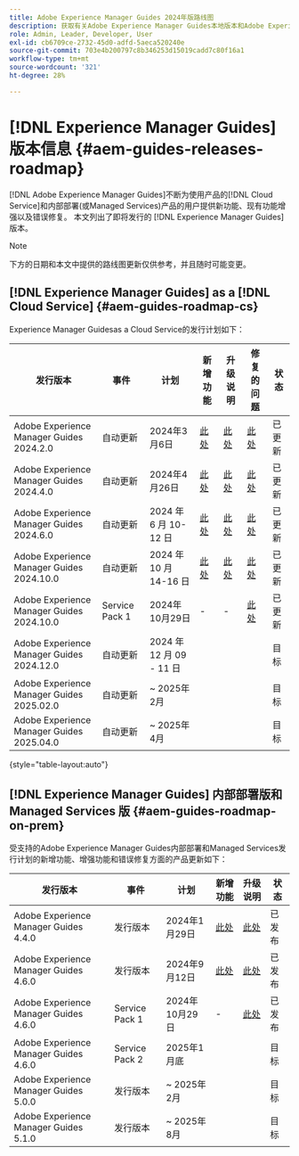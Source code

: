 ```yaml
---
title: Adobe Experience Manager Guides 2024年版路线图
description: 获取有关Adobe Experience Manager Guides本地版本和Adobe Experience Manager Guidesas a Cloud Service的实时版本和即将发布版本的信息
role: Admin, Leader, Developer, User
exl-id: cb6709ce-2732-45d0-adfd-5aeca520240e
source-git-commit: 703e4b200797c8b346253d15019cadd7c80f16a1
workflow-type: tm+mt
source-wordcount: '321'
ht-degree: 28%

---
```


# [!DNL Experience Manager Guides]版本信息 {#aem-guides-releases-roadmap}

[!DNL Adobe Experience Manager Guides]不断为使用产品的[!DNL Cloud Service]和内部部署(或Managed Services)产品的用户提供新功能、现有功能增强以及错误修复。 本文列出了即将发行的 [!DNL Experience Manager Guides] 版本。

>[!NOTE]
>
>下方的日期和本文中提供的路线图更新仅供参考，并且随时可能变更。

## [!DNL Experience Manager Guides] as a [!DNL Cloud Service] {#aem-guides-roadmap-cs}

Experience Manager Guidesas a Cloud Service的发行计划如下：

| 发行版本 | 事件 | 计划 | 新增功能 | 升级说明 | 修复的问题 | 状态 |
|---|---|---|---|---|---|---|
| Adobe Experience Manager Guides 2024.2.0 | 自动更新 | 2024年3月6日 | [此处](whats-new-2024-2-0.md) | [此处](upgrade-instructions-2024-2-0.md) | [此处](fixed-issues-2024-2-0.md) | 已更新 |
| Adobe Experience Manager Guides 2024.4.0 | 自动更新 | 2024年4月26日 | [此处](whats-new-2024-04-0.md) | [此处](upgrade-instructions-2024-04-0.md) | [此处](fixed-issues-2024-04-0.md) | 已更新 |
| Adobe Experience Manager Guides 2024.6.0 | 自动更新 | 2024 年 6 月 10-12 日 | [此处](whats-new-2024-06-0.md) | [此处](upgrade-instructions-2024-06-0.md) | [此处](fixed-issues-2024-06-0.md) | 已更新 |
| Adobe Experience Manager Guides 2024.10.0 | 自动更新 | 2024 年 10 月 14-16 日 | [此处](whats-new-2024-10-0.md) | [此处](upgrade-instructions-2024-10-0.md) | [此处](fixed-issues-2024-10-0.md) | 已更新 |
| Adobe Experience Manager Guides 2024.10.0 | Service Pack 1 | 2024年10月29日 | - | - | [此处](fixed-issues-2024-10-0-sp1.md) | 已更新 |
| Adobe Experience Manager Guides 2024.12.0 | 自动更新 | 2024 年 12 月 09 - 11 日 |  |  |  | 目标 |
| Adobe Experience Manager Guides 2025.02.0 | 自动更新 | ~ 2025年2月 |  |  |  | 目标 |
| Adobe Experience Manager Guides 2025.04.0 | 自动更新 | ~ 2025年4月 |  |  |  | 目标 |

{style="table-layout:auto"}

## [!DNL Experience Manager Guides] 内部部署版和 Managed Services 版 {#aem-guides-roadmap-on-prem}

受支持的Adobe Experience Manager Guides内部部署和Managed Services发行计划的新增功能、增强功能和错误修复方面的产品更新如下：

| 发行版本 | 事件 | 计划 | 新增功能 | 升级说明 | 状态 |
|---|---|---|---|---|---|
| Adobe Experience Manager Guides 4.4.0 | 发行版本 | 2024年1月29日 | [此处](whats-new-4-4.md) | [此处](upgrade-instructions-4-4.md) | 已发布 |
| Adobe Experience Manager Guides 4.6.0 | 发行版本 | 2024年9月12日 | [此处](whats-new-4-6.md) | [此处](upgrade-instructions-4-6-0.md) | 已发布 |
| Adobe Experience Manager Guides 4.6.0 | Service Pack 1 | 2024年10月29日 | - | [此处](upgrade-instructions-4-6-0-sp1.md) | 已发布 |
| Adobe Experience Manager Guides 4.6.0 | Service Pack 2 | 2025年1月底 |  |  | 目标 |
| Adobe Experience Manager Guides 5.0.0 | 发行版本 | ~ 2025年2月 |  |  | 目标 |
| Adobe Experience Manager Guides 5.1.0 | 发行版本 | ~ 2025年8月 |  |  | 目标 |
